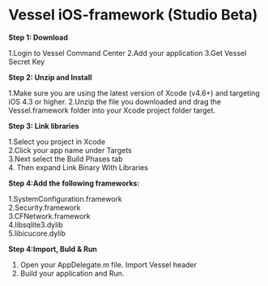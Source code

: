 Vessel iOS-framework (Studio Beta)
=============


<strong>Step 1: Download</strong>

1.Login to Vessel Command Center
2.Add your application
3.Get Vessel Secret Key

<strong>Step 2: Unzip and Install</strong>

1.Make sure you are using the latest version of Xcode (v4.6+) and targeting iOS 4.3 or higher.
2.Unzip the file you downloaded and drag the Vessel.framework folder into your Xcode project folder target.


<strong>Step 3: Link libraries</strong>

1.Select you project in Xcode<br>
2.Click your app name under Targets<br>
3.Next select the Build Phases tab<br>
4. Then expand Link Binary With Libraries<br>


<strong> Step 4:Add the following frameworks:</strong>

1.SystemConfiguration.framework<br>
2.Security.framework<br>
3.CFNetwork.framework<br>
4.libsqlite3.dylib<br>
5.libicucore.dylib<br>

<strong> Step 4:Import, Buld & Run</strong>

1. Open your AppDelegate.m file. Import Vessel header
2. Build your application and Run.

